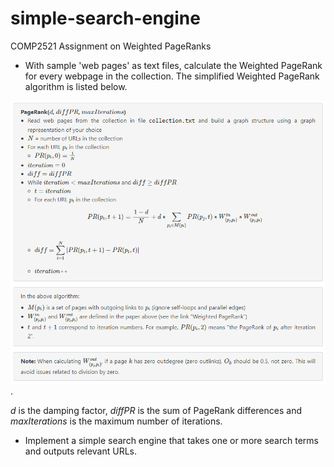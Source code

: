 # simple-search-engine
COMP2521 Assignment on Weighted PageRanks

* With sample 'web pages' as text files, calculate the Weighted PageRank for every webpage in the collection. The simplified Weighted PageRank algorithm is listed below.

![alt text](https://github.com/redyy000/simple-search-engine/blob/main/Weighted%20PageRank%20algorithm.png "Weighted PageRank algorithm").

*d* is the damping factor, *diffPR* is the sum of PageRank differences and *maxIterations* is the maximum number of iterations.

* Implement a simple search engine that takes one or more search terms and outputs relevant URLs.

